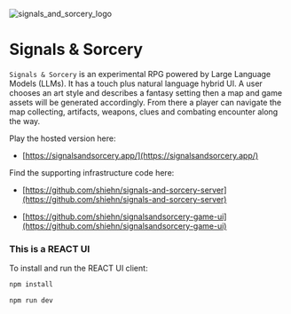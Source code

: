 ![signals_and_sorcery_logo](https://storage.googleapis.com/docs-assets/sas_logo.png)
# Signals & Sorcery

`Signals & Sorcery` is an experimental RPG powered by Large Language Models (LLMs).  It has a touch plus natural language hybrid UI. A user chooses an art style and describes a fantasy setting then a map and game assets will be generated accordingly.  From there a player can navigate the map collecting, artifacts, weapons, clues and combating encounter along the way.

Play the hosted version here:

- [https://signalsandsorcery.app/](https://signalsandsorcery.app/)

Find the supporting infrastructure code here:

- [https://github.com/shiehn/signals-and-sorcery-server](https://github.com/shiehn/signals-and-sorcery-server)

- [https://github.com/shiehn/signalsandsorcery-game-ui](https://github.com/shiehn/signalsandsorcery-game-ui)

### This is a REACT UI

To install and run the REACT UI client:

```bash
npm install

npm run dev
```

